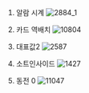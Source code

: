 1. 알람 시계
   ![2884_1](https://github.com/yujinjeo/efub4-backend-java-study/assets/104640725/30ed59d4-a6d7-4ad6-81a8-9c8f3b756ed6)
   
3. 카드 역배치
  ![10804](https://github.com/yujinjeo/efub4-backend-java-study/assets/104640725/dcd7fda3-29e3-454e-b668-3d14b7234462)

4. 대표값2
![2587](https://github.com/yujinjeo/efub4-backend-java-study/assets/104640725/e164c433-1a22-43fb-ba73-30d91f2a75a1)

5. 소트인사이드
![1427](https://github.com/yujinjeo/efub4-backend-java-study/assets/104640725/60370846-a950-4718-870e-287eb51e6640)

6. 동전 0
![11047](https://github.com/yujinjeo/efub4-backend-java-study/assets/104640725/7d466cb4-7f7d-4e6c-80f7-c864107301a5)

   
